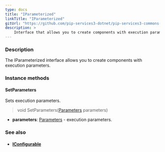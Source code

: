 ```yaml
---
type: docs
title: "IParameterized"
linkTitle: "IParameterized"
gitUrl: "https://github.com/pip-services3-dotnet/pip-services3-commons-dotnet"
description: >
    Interface that allows you to create components with execution parameters.
---
```


### Description

The IParameterized interface allows you to create components with execution parameters.

### Instance methods

#### SetParameters
Sets execution parameters.

> void SetParameters([Parameters](../parameters) parameters)

- **parameters**: [Parameters](../parameters) - execution parameters.



### See also
- #### [IConfigurable](../../config/iconfigurable)

